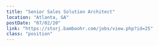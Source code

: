 ```yaml
---
title: "Senior Sales Solution Architect"
location: "Atlanta, GA"
postDate: "07/02/20"
link: "https://storj.bamboohr.com/jobs/view.php?id=25"
class: "position"
---
```

